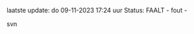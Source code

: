 laatste update: 
do 09-11-2023 17:24   uur 
Status: FAALT - fout - 
<div class="service R">svn</div>